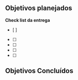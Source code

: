 ## Objetivos planejados


**Check list da entrega**
- [ ]
- [ ]
- [ ]
- [ ]
- [ ]



## Objetivos Concluídos




